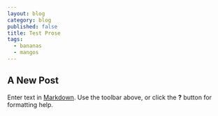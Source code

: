 ```yaml
---
layout: blog
category: blog
published: false
title: Test Prose
tags:
  - bananas
  - mangos
---
```

## A New Post

Enter text in [Markdown](http://daringfireball.net/projects/markdown/). Use the toolbar above, or click the **?** button for formatting help.
